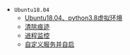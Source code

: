 * `Ubuntu18.04`
    * [Ubuntu18.04、python3.8虚拟环境](zh-cn/ubuntu/ubuntu18.04-python3.8.md)
    * [清除痕迹](zh-cn/ubuntu/clear-history.md)
    * [进程监控](zh-cn/ubuntu/process-monitor.md)
    * [自定义服务并自启](zh-cn/ubuntu/autostart-custom-service.md)